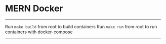 # MERN Docker

---

Run `make build` from root to build containers
Run `make run` from root to run containers with docker-compose

---
